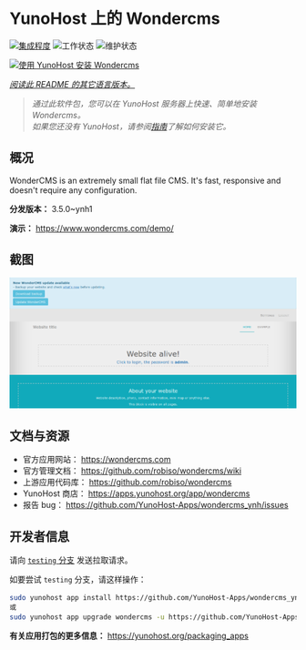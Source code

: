 <!--
注意：此 README 由 <https://github.com/YunoHost/apps/tree/master/tools/readme_generator> 自动生成
请勿手动编辑。
-->

# YunoHost 上的 Wondercms

[![集成程度](https://apps.yunohost.org/badge/integration/wondercms)](https://ci-apps.yunohost.org/ci/apps/wondercms/)
![工作状态](https://apps.yunohost.org/badge/state/wondercms)
![维护状态](https://apps.yunohost.org/badge/maintained/wondercms)

[![使用 YunoHost 安装 Wondercms](https://install-app.yunohost.org/install-with-yunohost.svg)](https://install-app.yunohost.org/?app=wondercms)

*[阅读此 README 的其它语言版本。](./ALL_README.md)*

> *通过此软件包，您可以在 YunoHost 服务器上快速、简单地安装 Wondercms。*  
> *如果您还没有 YunoHost，请参阅[指南](https://yunohost.org/install)了解如何安装它。*

## 概况

WonderCMS is an extremely small flat file CMS. It's fast, responsive and doesn't require any configuration.

**分发版本：** 3.5.0~ynh1

**演示：** <https://www.wondercms.com/demo/>

## 截图

![Wondercms 的截图](./doc/screenshots/WonderCMS-update-screenshot.png)

## 文档与资源

- 官方应用网站： <https://wondercms.com>
- 官方管理文档： <https://github.com/robiso/wondercms/wiki>
- 上游应用代码库： <https://github.com/robiso/wondercms>
- YunoHost 商店： <https://apps.yunohost.org/app/wondercms>
- 报告 bug： <https://github.com/YunoHost-Apps/wondercms_ynh/issues>

## 开发者信息

请向 [`testing` 分支](https://github.com/YunoHost-Apps/wondercms_ynh/tree/testing) 发送拉取请求。

如要尝试 `testing` 分支，请这样操作：

```bash
sudo yunohost app install https://github.com/YunoHost-Apps/wondercms_ynh/tree/testing --debug
或
sudo yunohost app upgrade wondercms -u https://github.com/YunoHost-Apps/wondercms_ynh/tree/testing --debug
```

**有关应用打包的更多信息：** <https://yunohost.org/packaging_apps>
